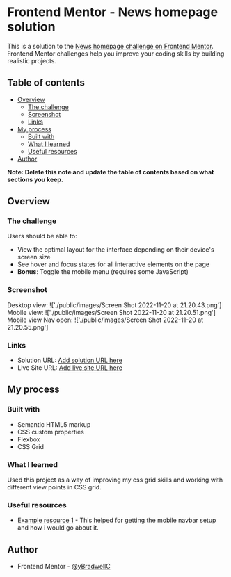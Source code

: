 # Frontend Mentor - News homepage solution

This is a solution to the [News homepage challenge on Frontend Mentor](https://www.frontendmentor.io/challenges/news-homepage-H6SWTa1MFl). Frontend Mentor challenges help you improve your coding skills by building realistic projects.

## Table of contents

- [Overview](#overview)
  - [The challenge](#the-challenge)
  - [Screenshot](#screenshot)
  - [Links](#links)
- [My process](#my-process)
  - [Built with](#built-with)
  - [What I learned](#what-i-learned)
  - [Useful resources](#useful-resources)
- [Author](#author)

**Note: Delete this note and update the table of contents based on what sections you keep.**

## Overview

### The challenge

Users should be able to:

- View the optimal layout for the interface depending on their device's screen size
- See hover and focus states for all interactive elements on the page
- **Bonus**: Toggle the mobile menu (requires some JavaScript)

### Screenshot

Desktop view: !['./public/images/Screen Shot 2022-11-20 at 21.20.43.png']
Mobile view: !['./public/images/Screen Shot 2022-11-20 at 21.20.51.png']
Mobile view Nav open: !['./public/images/Screen Shot 2022-11-20 at 21.20.55.png']

### Links

- Solution URL: [Add solution URL here](https://your-solution-url.com)
- Live Site URL: [Add live site URL here](https://your-live-site-url.com)

## My process

### Built with

- Semantic HTML5 markup
- CSS custom properties
- Flexbox
- CSS Grid

### What I learned

Used this project as a way of improving my css grid skills and working with different view points in CSS grid.

### Useful resources

- [Example resource 1](https://www.youtube.com/watch?v=HbBMp6yUXO0&t=2508s) - This helped for getting the mobile navbar setup and how i would go about it.

## Author

- Frontend Mentor - [@yBradwellC](https://www.frontendmentor.io/profile/BradwellC)
